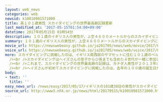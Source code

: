 ```yaml
---
layout: web_news
categories: web
newsid: k10010981571000
title: 英１０１歳男性 スカイダイビングの世界最高齢記録更新
last_modified_at: '2017-05-15T01:54:00+09:00'
datetime: 2017年05月15日 01時54分
description: １０１歳のイギリス人の男性が、上空４６００メートルからのスカイダイビングに挑戦し、世界最高齢の記録を更新しました。
summary: １０１歳のイギリス人の男性が、上空４６００メートルからのスカイダイビングに挑戦し、世界最高齢の記録を更新しました。
movie_url: https://newswebeasy.github.io/ja201705/news/web/movie/2017/05/17/k10010981571000.mp4
voice_url: https://newswebeasy.github.io/ja201705/news/web/voice/2017/05/17/k10010981571000.mp3
more: スカイダイビングに挑戦したのは、イギリス南西部のサマセットに住む１０１歳のベルダン・ヘイズさんです。<br /><br />ヘイズさんは１４日、イギリス南西部のデボンにある飛行場で装備を身につけて小型の飛行機に乗りこみました。そして、高度４６００メートルの上空で、インストラクターとともに大空に飛び出しました。<br
  /><br />スカイダイビングはヘイズさんの息子からひ孫までも含めた４世代が一緒に参加したということで、ヘイズさんはパラシュートでゆっくりと降下し、地上に降り立つと、家族とともに成功を喜び合っていました。<br
  /><br />これまで、スカイダイビングの世界最高齢の記録は、カナダ人男性が２０１３年に達成した１０１歳と３日でしたが、ヘイズさんは１０１歳と３８日で、この記録を３５日更新したということです。<br
  /><br />ヘイズさんが初めてスカイダイビングに挑戦したのは、去年の１００歳の誕生日だったということで、ヘイズさんは「できることならば、１０２歳や１０３歳になった時にも挑戦したい」と話していました。
body:
- text: ''
  title: ''
easy_news_url: /news/easy/2017/05/17/イギリスの101歳38日の男性がスカイダイビング/
source_url: http://www3.nhk.or.jp/news/html/20170515/k10010981571000.html
...
```

